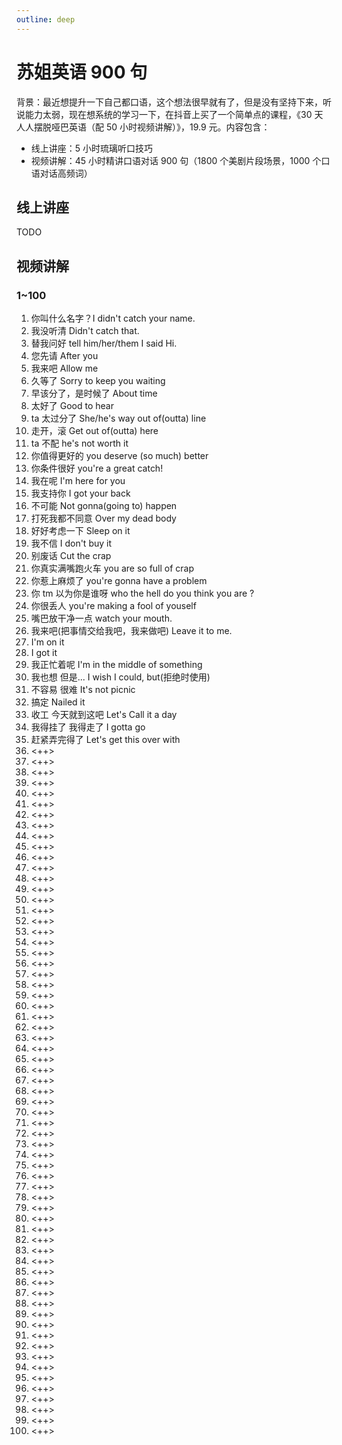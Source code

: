 ```yaml
---
outline: deep
---
```


# 苏姐英语 900 句

背景：最近想提升一下自己都口语，这个想法很早就有了，但是没有坚持下来，听说能力太弱，现在想系统的学习一下，在抖音上买了一个简单点的课程，《30 天人人摆脱哑巴英语（配 50 小时视频讲解）》，19.9 元。内容包含：

- 线上讲座：5 小时琉璃听口技巧
- 视频讲解：45 小时精讲口语对话 900 句（1800 个美剧片段场景，1000 个口语对话高频词）

## 线上讲座

TODO

## 视频讲解

### 1~100

1. 你叫什么名字？I didn't catch your name.
2. 我没听清 Didn't catch that.
3. 替我问好 tell him/her/them I said Hi.
4. 您先请 After you
5. 我来吧 Allow me
6. 久等了 Sorry to keep you waiting
7. 早该分了，是时候了 About time
8. 太好了 Good to hear
9. ta 太过分了 She/he's way out of(outta) line
10. 走开，滚 Get out of(outta) here
11. ta 不配 he's not worth it
12. 你值得更好的 you deserve (so much) better
13. 你条件很好 you're a great catch!
14. 我在呢 I'm here for you
15. 我支持你 I got your back
16. 不可能 Not gonna(going to) happen
17. 打死我都不同意 Over my dead body
18. 好好考虑一下 Sleep on it
19. 我不信 I don't buy it
20. 别废话 Cut the crap
21. 你真实满嘴跑火车 you are so full of crap
22. 你惹上麻烦了 you're gonna have a problem
23. 你 tm 以为你是谁呀 who the hell do you think you are ?
24. 你很丢人 you're making a fool of youself
25. 嘴巴放干净一点 watch your mouth.
26. 我来吧(把事情交给我吧，我来做吧) Leave it to me.
27. I'm on it
28. I got it
29. 我正忙着呢 I'm in the middle of something
30. 我也想 但是... I wish I could, but(拒绝时使用)
31. 不容易 很难 It's not picnic
32. 搞定 Nailed it
33. 收工 今天就到这吧 Let's Call it a day
34. 我得挂了 我得走了 I gotta go
35. 赶紧弄完得了 Let's get this over with
36. <++>
37. <++>
38. <++>
39. <++>
40. <++>
41. <++>
42. <++>
43. <++>
44. <++>
45. <++>
46. <++>
47. <++>
48. <++>
49. <++>
50. <++>
51. <++>
52. <++>
53. <++>
54. <++>
55. <++>
56. <++>
57. <++>
58. <++>
59. <++>
60. <++>
61. <++>
62. <++>
63. <++>
64. <++>
65. <++>
66. <++>
67. <++>
68. <++>
69. <++>
70. <++>
71. <++>
72. <++>
73. <++>
74. <++>
75. <++>
76. <++>
77. <++>
78. <++>
79. <++>
80. <++>
81. <++>
82. <++>
83. <++>
84. <++>
85. <++>
86. <++>
87. <++>
88. <++>
89. <++>
90. <++>
91. <++>
92. <++>
93. <++>
94. <++>
95. <++>
96. <++>
97. <++>
98. <++>
99. <++>
100. <++>

